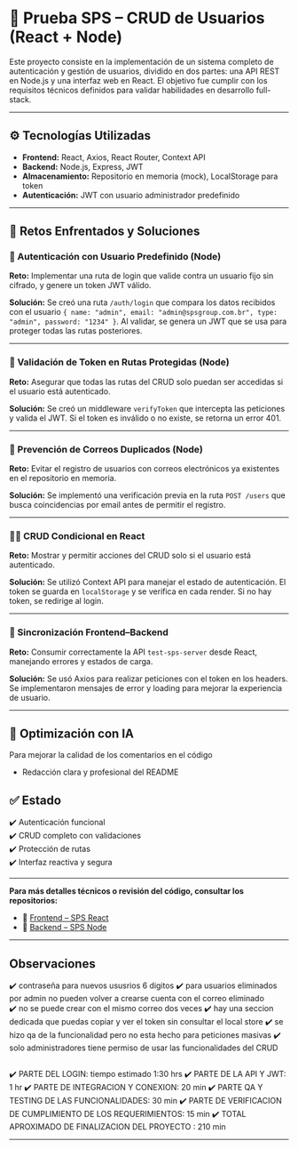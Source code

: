 # 🧪 Prueba SPS – CRUD de Usuarios (React + Node)

Este proyecto consiste en la implementación de un sistema completo de autenticación y gestión de usuarios, dividido en dos partes: una API REST en Node.js y una interfaz web en React. El objetivo fue cumplir con los requisitos técnicos definidos para validar habilidades en desarrollo full-stack.

---

## ⚙️ Tecnologías Utilizadas

- **Frontend:** React, Axios, React Router, Context API
- **Backend:** Node.js, Express, JWT
- **Almacenamiento:** Repositorio en memoria (mock), LocalStorage para token
- **Autenticación:** JWT con usuario administrador predefinido

---

## 🚧 Retos Enfrentados y Soluciones

### 🔐 Autenticación con Usuario Predefinido (Node)
**Reto:** Implementar una ruta de login que valide contra un usuario fijo sin cifrado, y genere un token JWT válido.

**Solución:** Se creó una ruta `/auth/login` que compara los datos recibidos con el usuario `{ name: "admin", email: "admin@spsgroup.com.br", type: "admin", password: "1234" }`. Al validar, se genera un JWT que se usa para proteger todas las rutas posteriores.

---

### 🧠 Validación de Token en Rutas Protegidas (Node)
**Reto:** Asegurar que todas las rutas del CRUD solo puedan ser accedidas si el usuario está autenticado.

**Solución:** Se creó un middleware `verifyToken` que intercepta las peticiones y valida el JWT. Si el token es inválido o no existe, se retorna un error 401.

---

### 🧾 Prevención de Correos Duplicados (Node)
**Reto:** Evitar el registro de usuarios con correos electrónicos ya existentes en el repositorio en memoria.

**Solución:** Se implementó una verificación previa en la ruta `POST /users` que busca coincidencias por email antes de permitir el registro.

---

### 🧑‍💻 CRUD Condicional en React
**Reto:** Mostrar y permitir acciones del CRUD solo si el usuario está autenticado.

**Solución:** Se utilizó Context API para manejar el estado de autenticación. El token se guarda en `localStorage` y se verifica en cada render. Si no hay token, se redirige al login.

---

### 🔄 Sincronización Frontend–Backend
**Reto:** Consumir correctamente la API `test-sps-server` desde React, manejando errores y estados de carga.

**Solución:** Se usó Axios para realizar peticiones con el token en los headers. Se implementaron mensajes de error y loading para mejorar la experiencia de usuario.

---

## 🤖 Optimización con IA

Para mejorar la calidad de los comentarios en el código 
- Redacción clara y profesional del README
## ✅ Estado

✔️ Autenticación funcional  
✔️ CRUD completo con validaciones  
✔️ Protección de rutas  
✔️ Interfaz reactiva y segura

---

**Para más detalles técnicos o revisión del código, consultar los repositorios:**

- 🔗 [Frontend – SPS React](https://github.com/Dav-dev-ia/pruebaTech/tree/main/test%20react/test-sps-react-main)
- 🔗 [Backend – SPS Node](https://github.com/Dav-dev-ia/pruebaTech/tree/main/test%20node%20js%20back%20end/test-sps-server-main)

---
## Observaciones

✔️ contraseña para nuevos ususrios 6 digitos 
✔️ para usuarios eliminados por admin no pueden volver a crearse cuenta con el correo eliminado  
✔️ no se puede crear con el mismo correo dos veces
✔️ hay una seccion dedicada que puedas copiar y ver el token sin consultar el local store
✔️ se hizo qa de la funcionalidad pero no esta hecho para peticiones masivas
✔️ solo administradores tiene permiso de usar las funcionalidades del CRUD

## 

✔️ PARTE DEL LOGIN: tiempo estimado 1:30 hrs
✔️ PARTE DE LA API Y JWT: 1 hr
✔️ PARTE DE INTEGRACION Y CONEXION: 20 min
✔️ PARTE QA Y TESTING DE LAS FUNCIONALIDADES: 30 min
✔️ PARTE DE VERIFICACION DE CUMPLIMIENTO DE LOS REQUERIMIENTOS: 15 min
✔️ TOTAL APROXIMADO DE FINALIZACION DEL PROYECTO : 210 min  

---

